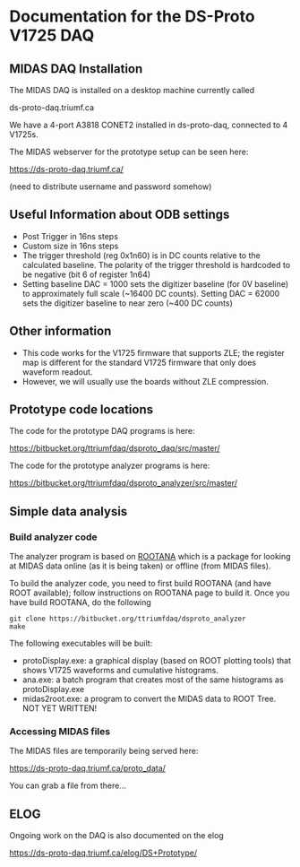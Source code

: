 # Documentation for the DS-Proto V1725 DAQ

## MIDAS DAQ Installation

The MIDAS DAQ is installed on a desktop machine currently called 

ds-proto-daq.triumf.ca 

We have a 4-port A3818 CONET2 installed in ds-proto-daq, connected to
4 V1725s.

The MIDAS webserver for the prototype setup can be seen here:

https://ds-proto-daq.triumf.ca/

(need to distribute username and password somehow)



## Useful Information about ODB settings

* Post Trigger in 16ns steps
* Custom size  in 16ns steps
* The trigger threshold (reg 0x1n60) is in DC counts relative to the calculated
baseline.  The polarity of the trigger threshold is hardcoded to be negative 
(bit 6 of register 1n64)
* Setting baseline DAC = 1000 sets the digitizer baseline (for 0V baseline) to 
approximately full scale (~16400 DC counts).  Setting DAC = 62000
sets the digitizer baseline to near zero (~400 DC counts)


## Other information

* This code works for the V1725 firmware that supports ZLE; the register map is
different for the standard V1725 firmware that only does waveform readout.
* However, we will usually use the boards without ZLE compression.



## Prototype code locations

The code for the prototype DAQ programs is here:

https://bitbucket.org/ttriumfdaq/dsproto_daq/src/master/

The code for the prototype analyzer programs is here:

https://bitbucket.org/ttriumfdaq/dsproto_analyzer/src/master/

## Simple data analysis

### Build analyzer code

The analyzer program is based on [ROOTANA](https://bitbucket.org/tmidas/rootana/src/master/)
which is a package for looking at MIDAS data online (as it is being taken) or offline (from MIDAS
files).

To build the analyzer code, you need to first build ROOTANA (and have ROOT available); follow instructions
on ROOTANA page to build it.  Once you have build ROOTANA, do the following

    git clone https://bitbucket.org/ttriumfdaq/dsproto_analyzer
    make

The following executables will be built:

* protoDisplay.exe: a graphical display (based on ROOT plotting tools) that shows V1725 waveforms
and cumulative histograms.
* ana.exe: a batch program that creates most of the same histograms as protoDisplay.exe
* midas2root.exe: a program to convert the MIDAS data to ROOT Tree.  NOT YET WRITTEN!

### Accessing MIDAS files

The MIDAS files are temporarily being served here:

https://ds-proto-daq.triumf.ca/proto_data/

You can grab a file from there...


## ELOG

Ongoing work on the DAQ is also documented on the elog 

https://ds-proto-daq.triumf.ca/elog/DS+Prototype/


